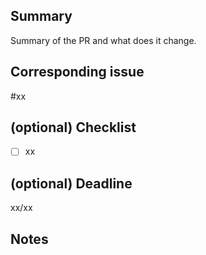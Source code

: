 ## Summary
Summary of the PR and what does it change.

## Corresponding issue
#xx

## (optional) Checklist
- [ ] xx

## (optional) Deadline
xx/xx

## Notes
